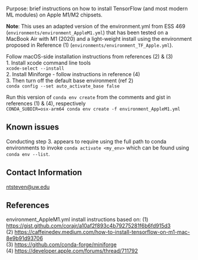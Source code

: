 Purpose: brief instructions on how to install TensorFlow (and most modern ML modules) on Apple M1/M2 chipsets.

**Note**: This uses an adapted version of the environment.yml from ESS 469 (`environments/environment_AppleM1.yml`) that has been tested on a MacBook Air with M1 (2020) and a light-weight install using the environment proposed in Reference (1) (`environments/environment_TF_Apple.yml`).


Follow macOS-side installation instructions from references (2) & (3)  
    1. Install xcode command line tools  
        `xcode-select --install`  
    2. Install Miniforge - follow instructions in reference (4)  
    3. Then turn off the default base environment (ref 2)  
        `conda config --set auto_activate_base false`  
    
Run this version of `conda env create` from the comments and gist in references (1) & (4), respectively  
`CONDA_SUBDIR=osx-arm64 conda env create -f environment_AppleM1.yml`

## Known issues
Conducting step 3. appears to require using the full path to conda environments to invoke `conda activate <my_env>` which can be found using `conda env --list`.

## Contact Information
ntsteven@uw.edu

## References
environment_AppleM1.yml install instructions based on: 
(1) https://gist.github.com/corajr/a10af2f893c4b79275281f6b6fd915d3  
(2) https://caffeinedev.medium.com/how-to-install-tensorflow-on-m1-mac-8e9b91d93706  
(3) https://github.com/conda-forge/miniforge  
(4) https://developer.apple.com/forums/thread/711792  
